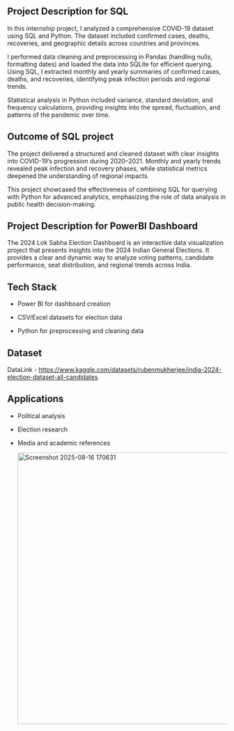 ## Project Description for SQL 

In this internship project, I analyzed a comprehensive COVID-19 dataset using SQL and Python. The dataset included confirmed cases, deaths, recoveries, and geographic details across countries and provinces.

I performed data cleaning and preprocessing in Pandas (handling nulls, formatting dates) and loaded the data into SQLite for efficient querying. Using SQL, I extracted monthly and yearly summaries of confirmed cases, deaths, and recoveries, identifying peak infection periods and regional trends.

Statistical analysis in Python included variance, standard deviation, and frequency calculations, providing insights into the spread, fluctuation, and patterns of the pandemic over time.

## Outcome of SQL project

The project delivered a structured and cleaned dataset with clear insights into COVID-19’s progression during 2020–2021. Monthly and yearly trends revealed peak infection and recovery phases, while statistical metrics deepened the understanding of regional impacts.

This project showcased the effectiveness of combining SQL for querying with Python for advanced analytics, emphasizing the role of data analysis in public health decision-making.


## Project Description for PowerBI Dashboard

The 2024 Lok Sabha Election Dashboard is an interactive data visualization project that presents insights into the 2024 Indian General Elections. It provides a clear and dynamic way to analyze voting patterns, candidate performance, seat distribution, and regional trends across India.

## Tech Stack

- Power BI for dashboard creation

- CSV/Excel datasets for election data

- Python for preprocessing and cleaning data

## Dataset 

DataLink - https://www.kaggle.com/datasets/rubenmukherjee/india-2024-election-dataset-all-candidates

## Applications

- Political analysis

- Election research

- Media and academic references

  <img width="1092" height="622" alt="Screenshot 2025-08-16 170631" src="https://github.com/user-attachments/assets/74f6230f-39f8-4ec2-9166-83435e553dfb" />
